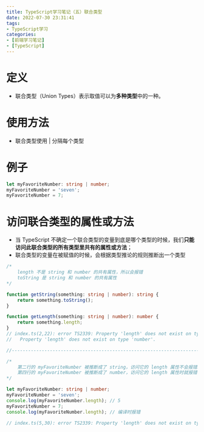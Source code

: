 ```yaml
---
title: TypeScript学习笔记（五）联合类型
date: 2022-07-30 23:31:41
tags:
- TypeScript学习
categories:
- [前端学习笔记]
- [TypeScript]
---
```


# 定义

* 联合类型（Union Types）表示取值可以为**多种类型**中的一种。

# 使用方法

* 联合类型使用 | 分隔每个类型

# 例子

```ts
let myFavoriteNumber: string | number;
myFavoriteNumber = 'seven';
myFavoriteNumber = 7;
```

# 访问联合类型的属性或方法

* 当 TypeScript 不确定一个联合类型的变量到底是哪个类型的时候，我们**只能访问此联合类型的所有类型里共有的属性或方法**；
* 联合类型的变量在被赋值的时候，会根据类型推论的规则推断出一个类型

```ts
/*
    length 不是 string 和 number 的共有属性，所以会报错
    toString 是 string 和 number 的共有属性
*/

function getString(something: string | number): string {
    return something.toString();
}

function getLength(something: string | number): number {
    return something.length;
}
// index.ts(2,22): error TS2339: Property 'length' does not exist on type 'string | number'.
//   Property 'length' does not exist on type 'number'.

//----------------------------------------------------------------------

/*
    第二行的 myFavoriteNumber 被推断成了 string，访问它的 length 属性不会报错。
    第四行的 myFavoriteNumber 被推断成了 number，访问它的 length 属性时就报错了。
*/

let myFavoriteNumber: string | number;
myFavoriteNumber = 'seven';
console.log(myFavoriteNumber.length); // 5
myFavoriteNumber = 7;
console.log(myFavoriteNumber.length); // 编译时报错

// index.ts(5,30): error TS2339: Property 'length' does not exist on type 'number'.
```

